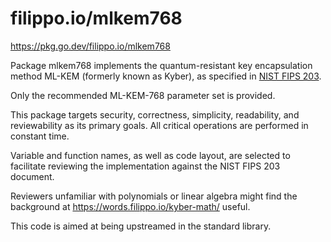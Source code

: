 # filippo.io/mlkem768

https://pkg.go.dev/filippo.io/mlkem768

Package mlkem768 implements the quantum-resistant key encapsulation method
ML-KEM (formerly known as Kyber), as specified in [NIST FIPS 203].

Only the recommended ML-KEM-768 parameter set is provided.

[NIST FIPS 203]: https://doi.org/10.6028/NIST.FIPS.203

This package targets security, correctness, simplicity, readability, and
reviewability as its primary goals. All critical operations are performed in
constant time.

Variable and function names, as well as code layout, are selected to
facilitate reviewing the implementation against the NIST FIPS 203
document.

Reviewers unfamiliar with polynomials or linear algebra might find the
background at https://words.filippo.io/kyber-math/ useful.

This code is aimed at being upstreamed in the standard library.
